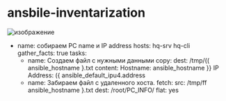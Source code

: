 # ansbile-inventarization
![изображение](https://github.com/user-attachments/assets/b9d58f48-7fc6-4de5-b789-de3e86354185)
- name: собираем PC name и IP address
  hosts: hq-srv hq-cli
  gather_facts: true
  tasks:
   - name: Создаем файл с нужными данными
     сoру:
      dest: /tmp/(( ansible_hostname }.txt
      content:
       Hostname: ansible_hostname }}
       IP Address: ({ ansible_default_ipu4.address
   - name: Забираем файл с удаленного хоста.
     fetch:
       src: /tmp/ff ansible_hostname }.txt
       dest: /root/PC_INFO/
       flat: yes
